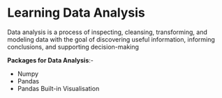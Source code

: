 # Learning Data Analysis

Data analysis is a process of inspecting, cleansing, transforming, and modeling data with the goal of discovering useful information, informing conclusions, and supporting decision-making

**Packages for Data Analysis**:-

* Numpy 
* Pandas
* Pandas Built-in Visualisation
